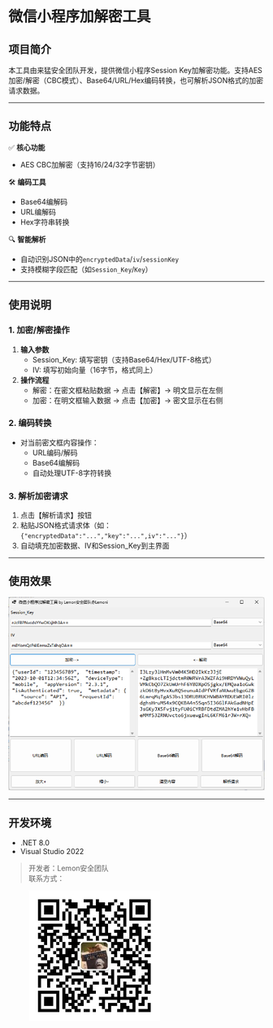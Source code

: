 # 微信小程序加解密工具

## 项目简介
本工具由来猛安全团队开发，提供微信小程序Session Key加解密功能。支持AES加密/解密（CBC模式）、Base64/URL/Hex编码转换，也可解析JSON格式的加密请求数据。

---

## 功能特点
✅ **核心功能**  
- AES CBC加解密（支持16/24/32字节密钥）

🛠 **编码工具**  
- Base64编解码
- URL编解码
- Hex字符串转换

🔍 **智能解析**  
- 自动识别JSON中的`encryptedData`/`iv`/`sessionKey`
- 支持模糊字段匹配（如`Session_Key`/`Key`）

---

## 使用说明

### 1. 加密/解密操作
1. **输入参数**  
   - Session_Key: 填写密钥（支持Base64/Hex/UTF-8格式）
   - IV: 填写初始向量（16字节，格式同上）
2. **操作流程**  
   - 解密：在密文框粘贴数据 → 点击【解密】→ 明文显示在左侧
   - 加密：在明文框输入数据 → 点击【加密】→ 密文显示在右侧

### 2. 编码转换
- 对当前密文框内容操作：
  - URL编码/解码
  - Base64编解码
  - 自动处理UTF-8字符转换

### 3. 解析加密请求
1. 点击【解析请求】按钮
2. 粘贴JSON格式请求体（如：`{"encryptedData":"...","key":"...",iv":"..."}`）
3. 自动填充加密数据、IV和Session_Key到主界面

---

## 使用效果
![image-20250428173104623](./pic/README/image-20250428173104623.png)

---

## 开发环境
- .NET 8.0
- Visual Studio 2022

> 开发者：Lemon安全团队  
> 联系方式：
>
> <img src="./pic/README/qrcode_for_gh_50d47136b186_258.jpg" alt="qrcode_for_gh_50d47136b186_258" style="float:left;" />